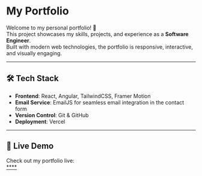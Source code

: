 # My Portfolio

Welcome to my personal portfolio! 🚀  
This project showcases my skills, projects, and experience as a **Software Engineer**.  
Built with modern web technologies, the portfolio is responsive, interactive, and visually engaging.

---

## 🛠️ Tech Stack

- **Frontend**: React, Angular, TailwindCSS, Framer Motion
- **Email Service**: EmailJS for seamless email integration in the contact form
- **Version Control**: Git & GitHub
- **Deployment**: Vercel

---

## 🚀 Live Demo

Check out my portfolio live:  
[****]()

